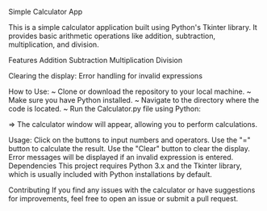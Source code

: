 Simple Calculator App

This is a simple calculator application built using Python's Tkinter library. It provides basic arithmetic operations like addition, subtraction, multiplication, and division.

Features
Addition
Subtraction
Multiplication
Division

Clearing the display:
Error handling for invalid expressions

How to Use:
~ Clone or download the repository to your local machine.
~ Make sure you have Python installed.
~ Navigate to the directory where the code is located.
~ Run the Calculator.py file using Python:

=> The calculator window will appear, allowing you to perform calculations.

Usage:
Click on the buttons to input numbers and operators.
Use the "=" button to calculate the result.
Use the "Clear" button to clear the display.
Error messages will be displayed if an invalid expression is entered.
Dependencies
This project requires Python 3.x and the Tkinter library, which is usually included with Python installations by default.

Contributing
If you find any issues with the calculator or have suggestions for improvements, feel free to open an issue or submit a pull request.
